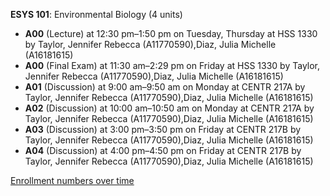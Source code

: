 **ESYS 101**: Environmental Biology (4 units)

- **A00** (Lecture) at 12:30 pm–1:50 pm on Tuesday, Thursday at HSS 1330 by Taylor, Jennifer Rebecca (A11770590),Diaz, Julia Michelle (A16181615)
- **A00** (Final Exam) at 11:30 am–2:29 pm on Friday at HSS 1330 by Taylor, Jennifer Rebecca (A11770590),Diaz, Julia Michelle (A16181615)
- **A01** (Discussion) at 9:00 am–9:50 am on Monday at CENTR 217A by Taylor, Jennifer Rebecca (A11770590),Diaz, Julia Michelle (A16181615)
- **A02** (Discussion) at 10:00 am–10:50 am on Monday at CENTR 217A by Taylor, Jennifer Rebecca (A11770590),Diaz, Julia Michelle (A16181615)
- **A03** (Discussion) at 3:00 pm–3:50 pm on Friday at CENTR 217B by Taylor, Jennifer Rebecca (A11770590),Diaz, Julia Michelle (A16181615)
- **A04** (Discussion) at 4:00 pm–4:50 pm on Friday at CENTR 217B by Taylor, Jennifer Rebecca (A11770590),Diaz, Julia Michelle (A16181615)

[Enrollment numbers over time](./ESYS101.tsv)
